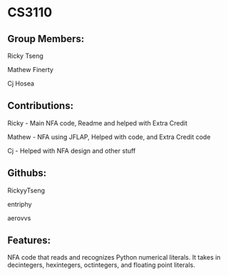 # CS3110
Group Members:
--------------
Ricky Tseng

Mathew Finerty

Cj Hosea

Contributions:
--------------
Ricky - Main NFA code, Readme and helped with Extra Credit

Mathew - NFA using JFLAP, Helped with code, and Extra Credit code

Cj - Helped with NFA design and other stuff

Githubs:
--------
RickyyTseng

entriphy

aerovvs

Features:
---------
NFA code that reads and recognizes Python numerical literals. It takes in decintegers, hexintegers, octintegers, and floating point literals. 
